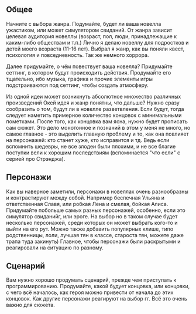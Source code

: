## Общее
Начните с выбора жанра. Подумайте, будет ли ваша новелла ужастиком, или может симулятором свиданий. От жанра зависит целевая аудитория новеллы (возраст, пол, люди, принадлежащие к каким-либо обществам и т.п.) Лично я делаю новеллу для подростков и детей моего возраста (11-16 лет). Выбрал я жанр, как вы поняли квест, психология и повседневность. Так же немного хоррора.  

 Далее придумайте, о чём повествует ваша новелла? Придумайте сеттинг, в котором будут происходить действия. Продумайте его тщательно, ибо музыка, графика и прочие элементы игры подстраиваются под сеттинг, чтобы создать атмосферу. 

Из одной идеи может возникнуть абсолютное множество различных произведений 
Окей идея и жанр понятны, что дальше? Нужно сразу сообразить о том, будут ли в новелле разветвления. Если будут, тогда следует наметить примерное количество концовок с минимальными пометками. После того, как концовка вам ясна, нужно будет прописать сам сюжет. Это дело монотонное и познаний в этом у меня не много, но самое главное - это выделить главную проблему и то, как она повлияет на персонажей: кто станет хуже, кто исправится и тд. Ведь если вспомнить шедевры, не все злодеи были плохими, и не все благие поступки вели к хорошим последствиям (вспоминается "что если" с серией про Стрэнджа).

## Персонажи
 Как вы наверное заметили, персонажи в новеллах очень разнообразны и контрастируют между собой. Например беспечная Ульяна и ответственная Славя, или робкая Лена и смелая, бойкая Алиса. Придумайте побольше самых разных персонажей, особенно, если это симулятор свиданийг, или эроге. На выбор но в таком случае будет несколько персонажей, среди которых он может выбрать кого-то и выйти на его рут. Можно также добавить популярных клише, типо родственницы, лоли, лучшая тян в классе, староста тян, можете даже трапа туда закинуть) Главное, чтобы персонажи были раскрытыми и реагировали на ситуацию по разному. 
 
 ##  Сценарий 
  Вам нужно хорошо продумать сценарий, прежде чем приступать к программированию. Продумайте, какой будует концовка, или концовки, с чего всё началось, как героя можно привести от начала до этих концовок. Как другие персонажи реагируют на выбор гг. Всё это очень важно для сюжета. 

